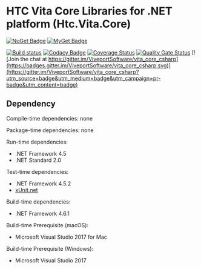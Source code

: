 # HTC Vita Core Libraries for .NET platform (Htc.Vita.Core)

[![NuGet Badge](https://buildstats.info/nuget/Htc.Vita.Core)](https://www.nuget.org/packages/Htc.Vita.Core/) [![MyGet Badge](https://buildstats.info/myget/viveportsoftware/Htc.Vita.Core)](https://www.myget.org/feed/viveportsoftware/package/nuget/Htc.Vita.Core)

[![Build status](https://ci.appveyor.com/api/projects/status/sqj5n0sk42l861w5/branch/master?svg=true)](https://ci.appveyor.com/project/kenelin/vita-core-csharp/branch/master) [![Codacy Badge](https://app.codacy.com/project/badge/Grade/0f8a422a8f364d52a33243a24b76da05)](https://www.codacy.com/gh/ViveportSoftware/vita_core_csharp/dashboard?utm_source=github.com&amp;utm_medium=referral&amp;utm_content=ViveportSoftware/vita_core_csharp&amp;utm_campaign=Badge_Grade) [![Coverage Status](https://coveralls.io/repos/github/ViveportSoftware/vita_core_csharp/badge.svg?branch=master)](https://coveralls.io/github/ViveportSoftware/vita_core_csharp?branch=master) [![Quality Gate Status](https://sonarcloud.io/api/project_badges/measure?project=ViveportSoftware_vita_core_csharp&metric=alert_status)](https://sonarcloud.io/dashboard?id=ViveportSoftware_vita_core_csharp) [![Join the chat at https://gitter.im/ViveportSoftware/vita_core_csharp](https://badges.gitter.im/ViveportSoftware/vita_core_csharp.svg)](https://gitter.im/ViveportSoftware/vita_core_csharp?utm_source=badge&utm_medium=badge&utm_campaign=pr-badge&utm_content=badge)

## Dependency

Compile-time dependencies: none

Package-time dependencies: none

Run-time dependencies:

* .NET Framework 4.5
* .NET Standard 2.0

Test-time dependencies:

* .NET Framework 4.5.2
* [xUnit.net](https://xunit.github.io/)

Build-time dependencies:

* .NET Framework 4.6.1

Build-time Prerequisite (macOS):

* Microsoft Visual Studio 2017 for Mac

Build-time Prerequisite (Windows):

* Microsoft Visual Studio 2017
